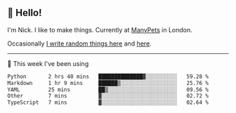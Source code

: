 ## 👋 Hello! 

I'm Nick. I like to make things. Currently at [ManyPets](https://manypets.com) in London.

Occasionally [I write random things here](https://nicksnell.com) and [here](https://twitter.com/nicksnell).

-------

🚀 This week I've been using

<!--START_SECTION:waka-->

```txt
Python       2 hrs 40 mins   ██████████████▓░░░░░░░░░░   59.28 %
Markdown     1 hr 9 mins     ██████▒░░░░░░░░░░░░░░░░░░   25.76 %
YAML         25 mins         ██▒░░░░░░░░░░░░░░░░░░░░░░   09.56 %
Other        7 mins          ▓░░░░░░░░░░░░░░░░░░░░░░░░   02.72 %
TypeScript   7 mins          ▓░░░░░░░░░░░░░░░░░░░░░░░░   02.64 %
```

<!--END_SECTION:waka-->
